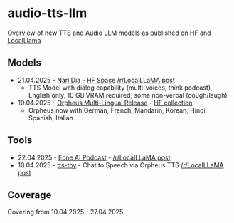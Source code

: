 # audio-tts-llm

Overview of new TTS and Audio LLM models as published on HF and [LocalLlama](https://www.reddit.com/r/LocalLLaMA/)

## Models 

* 21.04.2025 - [Nari Dia](https://github.com/nari-labs/dia) - [HF Space](https://huggingface.co/spaces/nari-labs/Dia-1.6B) [/r/LocalLLaMA post](https://www.reddit.com/r/LocalLLaMA/comments/1k4lmil/a_new_tts_model_capable_of_generating/)
   * TTS Model with dialog capability (multi-voices, think podcast), English only, 10 GB VRAM required, some non-verbal (cough/laugh)
* 10.04.2025 - [Orpheus Multi-Lingual Release](https://github.com/canopyai/Orpheus-TTS) - [HF collection](https://huggingface.co/collections/canopylabs/orpheus-multilingual-research-release-67f5894cd16794db163786ba)
   * Orpheus now with German, French, Mandarin, Korean, Hindi, Spanish, Italian

## Tools

* 22.04.2025 - [Ecne AI Podcast](https://github.com/ETomberg391/Ecne-AI-Podcaster) - [/r/LocalLLaMA post](https://www.reddit.com/r/LocalLLaMA/comments/1k565xu/ecne_ai_podcaster_automated_research_tts_video/)
* 10.04.2025 - [tts-toy](https://github.com/zeropointnine/tts-toy/) - Chat to Speech via Orpheus TTS [/r/LocalLLaMA post](https://www.reddit.com/r/LocalLLaMA/comments/1jt7kbq/tts_toy_orpheus3b/)

## Coverage

Covering from 10.04.2025 - 27.04.2025

